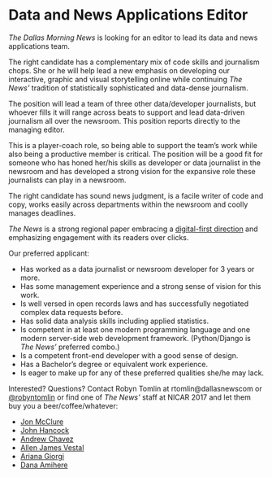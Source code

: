 # Data and News Applications Editor

*The Dallas Morning News* is looking for an editor to lead its data and news applications team.

The right candidate has a complementary mix of code skills and journalism chops. She or he will help lead a new emphasis on developing our interactive, graphic and visual storytelling online while continuing *The News’* tradition of statistically sophisticated and data-dense journalism.

The position will lead a team of three other data/developer journalists, but whoever fills it will range across beats to support and lead data-driven journalism all over the newsroom. This position reports directly to the managing editor.

This is a player-coach role, so being able to support the team’s work while also being a productive member is critical. The position will be a good fit for someone who has honed her/his skills as developer or data journalist in the newsroom and has developed a strong vision for the expansive role these journalists can play in a newsroom.

The right candidate has sound news judgment, is a facile writer of code and copy, works easily across departments within the newsroom and coolly manages deadlines.

*The News* is a strong regional paper embracing a [digital-first direction](https://www.poynter.org/2016/at-the-dallas-morning-news-becoming-truly-digital-means-starting-over/400041/) and emphasizing engagement with its readers over clicks.


Our preferred applicant:

- Has worked as a data journalist or newsroom developer for 3 years or more.
- Has some management experience and a strong sense of vision for this work.
- Is well versed in open records laws and has successfully negotiated complex data requests before.
- Has solid data analysis skills including applied statistics.
- Is competent in at least one modern programming language and one modern server-side web development framework. (Python/Django is _The News’_ preferred combo.)
- Is a competent front-end developer with a good sense of design.
- Has a Bachelor’s degree or equivalent work experience.
- Is eager to make up for any of these preferred qualities she/he may lack.


Interested? Questions? Contact Robyn Tomlin at rtomlin@dallasnewscom or [@robyntomlin](https://twitter.com/robyntomlin) or find one of _The News'_ staff at NICAR 2017 and let them buy you a beer/coffee/whatever:

- [Jon McClure](https://twitter.com/JonRMcClure)
- [John Hancock](https://twitter.com/Hancock_JohnD)
- [Andrew Chavez](https://twitter.com/adchavez)
- [Allen James Vestal](https://twitter.com/allanjvestal)
- [Ariana Giorgi](https://twitter.com/ArianaNGiorgi)
- [Dana Amihere](https://twitter.com/write_this_way)
